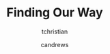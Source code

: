 ---
layout: post
title: "Finding Our Way"
issue: 8
volume: 1
author:
  - tchristian
  - candrews
image: "https://gallery.mailchimp.com/7e093c5cf4/images/icons_2_2x.1.png"
link: "http://us5.campaign-archive1.com/?awesome=no&u=7e093c5cf4&id=24a4d1bbcc"
---